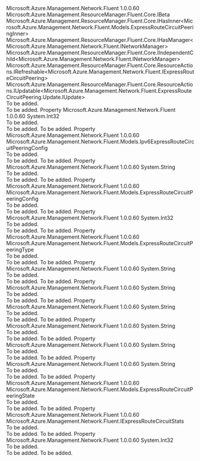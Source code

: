 <Type Name="IExpressRouteCircuitPeering" FullName="Microsoft.Azure.Management.Network.Fluent.IExpressRouteCircuitPeering">
  <TypeSignature Language="C#" Value="public interface IExpressRouteCircuitPeering : Microsoft.Azure.Management.ResourceManager.Fluent.Core.IBeta, Microsoft.Azure.Management.ResourceManager.Fluent.Core.IHasInner&lt;Microsoft.Azure.Management.Network.Fluent.Models.ExpressRouteCircuitPeeringInner&gt;, Microsoft.Azure.Management.ResourceManager.Fluent.Core.IHasManager&lt;Microsoft.Azure.Management.Network.Fluent.INetworkManager&gt;, Microsoft.Azure.Management.ResourceManager.Fluent.Core.IIndependentChild&lt;Microsoft.Azure.Management.Network.Fluent.INetworkManager&gt;, Microsoft.Azure.Management.ResourceManager.Fluent.Core.ResourceActions.IRefreshable&lt;Microsoft.Azure.Management.Network.Fluent.IExpressRouteCircuitPeering&gt;, Microsoft.Azure.Management.ResourceManager.Fluent.Core.ResourceActions.IUpdatable&lt;Microsoft.Azure.Management.Network.Fluent.ExpressRouteCircuitPeering.Update.IUpdate&gt;" />
  <TypeSignature Language="ILAsm" Value=".class public interface auto ansi abstract IExpressRouteCircuitPeering implements class Microsoft.Azure.Management.ResourceManager.Fluent.Core.IBeta, class Microsoft.Azure.Management.ResourceManager.Fluent.Core.IHasId, class Microsoft.Azure.Management.ResourceManager.Fluent.Core.IHasInner`1&lt;class Microsoft.Azure.Management.Network.Fluent.Models.ExpressRouteCircuitPeeringInner&gt;, class Microsoft.Azure.Management.ResourceManager.Fluent.Core.IHasManager`1&lt;class Microsoft.Azure.Management.Network.Fluent.INetworkManager&gt;, class Microsoft.Azure.Management.ResourceManager.Fluent.Core.IHasName, class Microsoft.Azure.Management.ResourceManager.Fluent.Core.IHasResourceGroup, class Microsoft.Azure.Management.ResourceManager.Fluent.Core.IIndependentChild`1&lt;class Microsoft.Azure.Management.Network.Fluent.INetworkManager&gt;, class Microsoft.Azure.Management.ResourceManager.Fluent.Core.ResourceActions.IRefreshable`1&lt;class Microsoft.Azure.Management.Network.Fluent.IExpressRouteCircuitPeering&gt;, class Microsoft.Azure.Management.ResourceManager.Fluent.Core.ResourceActions.IUpdatable`1&lt;class Microsoft.Azure.Management.Network.Fluent.ExpressRouteCircuitPeering.Update.IUpdate&gt;" />
  <TypeSignature Language="DocId" Value="T:Microsoft.Azure.Management.Network.Fluent.IExpressRouteCircuitPeering" />
  <TypeSignature Language="VB.NET" Value="Public Interface IExpressRouteCircuitPeering&#xA;Implements IBeta, IHasInner(Of ExpressRouteCircuitPeeringInner), IHasManager(Of INetworkManager), IIndependentChild(Of INetworkManager), IRefreshable(Of IExpressRouteCircuitPeering), IUpdatable(Of IUpdate)" />
  <TypeSignature Language="F#" Value="type IExpressRouteCircuitPeering = interface&#xA;    interface IBeta&#xA;    interface IIndependentChild&lt;INetworkManager&gt;&#xA;    interface IHasName&#xA;    interface IHasId&#xA;    interface IHasResourceGroup&#xA;    interface IHasManager&lt;INetworkManager&gt;&#xA;    interface IHasInner&lt;ExpressRouteCircuitPeeringInner&gt;&#xA;    interface IRefreshable&lt;IExpressRouteCircuitPeering&gt;&#xA;    interface IUpdatable&lt;IUpdate&gt;" />
  <AssemblyInfo>
    <AssemblyName>Microsoft.Azure.Management.Network.Fluent</AssemblyName>
    <AssemblyVersion>1.0.0.60</AssemblyVersion>
  </AssemblyInfo>
  <Interfaces>
    <Interface>
      <InterfaceName>Microsoft.Azure.Management.ResourceManager.Fluent.Core.IBeta</InterfaceName>
    </Interface>
    <Interface>
      <InterfaceName>Microsoft.Azure.Management.ResourceManager.Fluent.Core.IHasInner&lt;Microsoft.Azure.Management.Network.Fluent.Models.ExpressRouteCircuitPeeringInner&gt;</InterfaceName>
    </Interface>
    <Interface>
      <InterfaceName>Microsoft.Azure.Management.ResourceManager.Fluent.Core.IHasManager&lt;Microsoft.Azure.Management.Network.Fluent.INetworkManager&gt;</InterfaceName>
    </Interface>
    <Interface>
      <InterfaceName>Microsoft.Azure.Management.ResourceManager.Fluent.Core.IIndependentChild&lt;Microsoft.Azure.Management.Network.Fluent.INetworkManager&gt;</InterfaceName>
    </Interface>
    <Interface>
      <InterfaceName>Microsoft.Azure.Management.ResourceManager.Fluent.Core.ResourceActions.IRefreshable&lt;Microsoft.Azure.Management.Network.Fluent.IExpressRouteCircuitPeering&gt;</InterfaceName>
    </Interface>
    <Interface>
      <InterfaceName>Microsoft.Azure.Management.ResourceManager.Fluent.Core.ResourceActions.IUpdatable&lt;Microsoft.Azure.Management.Network.Fluent.ExpressRouteCircuitPeering.Update.IUpdate&gt;</InterfaceName>
    </Interface>
  </Interfaces>
  <Docs>
    <summary>To be added.</summary>
    <remarks>To be added.</remarks>
  </Docs>
  <Members>
    <Member MemberName="AzureAsn">
      <MemberSignature Language="C#" Value="public int AzureAsn { get; }" />
      <MemberSignature Language="ILAsm" Value=".property instance int32 AzureAsn" />
      <MemberSignature Language="DocId" Value="P:Microsoft.Azure.Management.Network.Fluent.IExpressRouteCircuitPeering.AzureAsn" />
      <MemberSignature Language="VB.NET" Value="Public ReadOnly Property AzureAsn As Integer" />
      <MemberSignature Language="F#" Value="member this.AzureAsn : int" Usage="Microsoft.Azure.Management.Network.Fluent.IExpressRouteCircuitPeering.AzureAsn" />
      <MemberType>Property</MemberType>
      <AssemblyInfo>
        <AssemblyName>Microsoft.Azure.Management.Network.Fluent</AssemblyName>
        <AssemblyVersion>1.0.0.60</AssemblyVersion>
      </AssemblyInfo>
      <ReturnValue>
        <ReturnType>System.Int32</ReturnType>
      </ReturnValue>
      <Docs>
        <summary>To be added.</summary>
        <value>To be added.</value>
        <remarks>To be added.</remarks>
      </Docs>
    </Member>
    <Member MemberName="IPv6PeeringConfig">
      <MemberSignature Language="C#" Value="public Microsoft.Azure.Management.Network.Fluent.Models.Ipv6ExpressRouteCircuitPeeringConfig IPv6PeeringConfig { get; }" />
      <MemberSignature Language="ILAsm" Value=".property instance class Microsoft.Azure.Management.Network.Fluent.Models.Ipv6ExpressRouteCircuitPeeringConfig IPv6PeeringConfig" />
      <MemberSignature Language="DocId" Value="P:Microsoft.Azure.Management.Network.Fluent.IExpressRouteCircuitPeering.IPv6PeeringConfig" />
      <MemberSignature Language="VB.NET" Value="Public ReadOnly Property IPv6PeeringConfig As Ipv6ExpressRouteCircuitPeeringConfig" />
      <MemberSignature Language="F#" Value="member this.IPv6PeeringConfig : Microsoft.Azure.Management.Network.Fluent.Models.Ipv6ExpressRouteCircuitPeeringConfig" Usage="Microsoft.Azure.Management.Network.Fluent.IExpressRouteCircuitPeering.IPv6PeeringConfig" />
      <MemberType>Property</MemberType>
      <AssemblyInfo>
        <AssemblyName>Microsoft.Azure.Management.Network.Fluent</AssemblyName>
        <AssemblyVersion>1.0.0.60</AssemblyVersion>
      </AssemblyInfo>
      <ReturnValue>
        <ReturnType>Microsoft.Azure.Management.Network.Fluent.Models.Ipv6ExpressRouteCircuitPeeringConfig</ReturnType>
      </ReturnValue>
      <Docs>
        <summary>To be added.</summary>
        <value>To be added.</value>
        <remarks>To be added.</remarks>
      </Docs>
    </Member>
    <Member MemberName="LastModifiedBy">
      <MemberSignature Language="C#" Value="public string LastModifiedBy { get; }" />
      <MemberSignature Language="ILAsm" Value=".property instance string LastModifiedBy" />
      <MemberSignature Language="DocId" Value="P:Microsoft.Azure.Management.Network.Fluent.IExpressRouteCircuitPeering.LastModifiedBy" />
      <MemberSignature Language="VB.NET" Value="Public ReadOnly Property LastModifiedBy As String" />
      <MemberSignature Language="F#" Value="member this.LastModifiedBy : string" Usage="Microsoft.Azure.Management.Network.Fluent.IExpressRouteCircuitPeering.LastModifiedBy" />
      <MemberType>Property</MemberType>
      <AssemblyInfo>
        <AssemblyName>Microsoft.Azure.Management.Network.Fluent</AssemblyName>
        <AssemblyVersion>1.0.0.60</AssemblyVersion>
      </AssemblyInfo>
      <ReturnValue>
        <ReturnType>System.String</ReturnType>
      </ReturnValue>
      <Docs>
        <summary>To be added.</summary>
        <value>To be added.</value>
        <remarks>To be added.</remarks>
      </Docs>
    </Member>
    <Member MemberName="MicrosoftPeeringConfig">
      <MemberSignature Language="C#" Value="public Microsoft.Azure.Management.Network.Fluent.Models.ExpressRouteCircuitPeeringConfig MicrosoftPeeringConfig { get; }" />
      <MemberSignature Language="ILAsm" Value=".property instance class Microsoft.Azure.Management.Network.Fluent.Models.ExpressRouteCircuitPeeringConfig MicrosoftPeeringConfig" />
      <MemberSignature Language="DocId" Value="P:Microsoft.Azure.Management.Network.Fluent.IExpressRouteCircuitPeering.MicrosoftPeeringConfig" />
      <MemberSignature Language="VB.NET" Value="Public ReadOnly Property MicrosoftPeeringConfig As ExpressRouteCircuitPeeringConfig" />
      <MemberSignature Language="F#" Value="member this.MicrosoftPeeringConfig : Microsoft.Azure.Management.Network.Fluent.Models.ExpressRouteCircuitPeeringConfig" Usage="Microsoft.Azure.Management.Network.Fluent.IExpressRouteCircuitPeering.MicrosoftPeeringConfig" />
      <MemberType>Property</MemberType>
      <AssemblyInfo>
        <AssemblyName>Microsoft.Azure.Management.Network.Fluent</AssemblyName>
        <AssemblyVersion>1.0.0.60</AssemblyVersion>
      </AssemblyInfo>
      <ReturnValue>
        <ReturnType>Microsoft.Azure.Management.Network.Fluent.Models.ExpressRouteCircuitPeeringConfig</ReturnType>
      </ReturnValue>
      <Docs>
        <summary>To be added.</summary>
        <value>To be added.</value>
        <remarks>To be added.</remarks>
      </Docs>
    </Member>
    <Member MemberName="PeerAsn">
      <MemberSignature Language="C#" Value="public int PeerAsn { get; }" />
      <MemberSignature Language="ILAsm" Value=".property instance int32 PeerAsn" />
      <MemberSignature Language="DocId" Value="P:Microsoft.Azure.Management.Network.Fluent.IExpressRouteCircuitPeering.PeerAsn" />
      <MemberSignature Language="VB.NET" Value="Public ReadOnly Property PeerAsn As Integer" />
      <MemberSignature Language="F#" Value="member this.PeerAsn : int" Usage="Microsoft.Azure.Management.Network.Fluent.IExpressRouteCircuitPeering.PeerAsn" />
      <MemberType>Property</MemberType>
      <AssemblyInfo>
        <AssemblyName>Microsoft.Azure.Management.Network.Fluent</AssemblyName>
        <AssemblyVersion>1.0.0.60</AssemblyVersion>
      </AssemblyInfo>
      <ReturnValue>
        <ReturnType>System.Int32</ReturnType>
      </ReturnValue>
      <Docs>
        <summary>To be added.</summary>
        <value>To be added.</value>
        <remarks>To be added.</remarks>
      </Docs>
    </Member>
    <Member MemberName="PeeringType">
      <MemberSignature Language="C#" Value="public Microsoft.Azure.Management.Network.Fluent.Models.ExpressRouteCircuitPeeringType PeeringType { get; }" />
      <MemberSignature Language="ILAsm" Value=".property instance class Microsoft.Azure.Management.Network.Fluent.Models.ExpressRouteCircuitPeeringType PeeringType" />
      <MemberSignature Language="DocId" Value="P:Microsoft.Azure.Management.Network.Fluent.IExpressRouteCircuitPeering.PeeringType" />
      <MemberSignature Language="VB.NET" Value="Public ReadOnly Property PeeringType As ExpressRouteCircuitPeeringType" />
      <MemberSignature Language="F#" Value="member this.PeeringType : Microsoft.Azure.Management.Network.Fluent.Models.ExpressRouteCircuitPeeringType" Usage="Microsoft.Azure.Management.Network.Fluent.IExpressRouteCircuitPeering.PeeringType" />
      <MemberType>Property</MemberType>
      <AssemblyInfo>
        <AssemblyName>Microsoft.Azure.Management.Network.Fluent</AssemblyName>
        <AssemblyVersion>1.0.0.60</AssemblyVersion>
      </AssemblyInfo>
      <ReturnValue>
        <ReturnType>Microsoft.Azure.Management.Network.Fluent.Models.ExpressRouteCircuitPeeringType</ReturnType>
      </ReturnValue>
      <Docs>
        <summary>To be added.</summary>
        <value>To be added.</value>
        <remarks>To be added.</remarks>
      </Docs>
    </Member>
    <Member MemberName="PrimaryAzurePort">
      <MemberSignature Language="C#" Value="public string PrimaryAzurePort { get; }" />
      <MemberSignature Language="ILAsm" Value=".property instance string PrimaryAzurePort" />
      <MemberSignature Language="DocId" Value="P:Microsoft.Azure.Management.Network.Fluent.IExpressRouteCircuitPeering.PrimaryAzurePort" />
      <MemberSignature Language="VB.NET" Value="Public ReadOnly Property PrimaryAzurePort As String" />
      <MemberSignature Language="F#" Value="member this.PrimaryAzurePort : string" Usage="Microsoft.Azure.Management.Network.Fluent.IExpressRouteCircuitPeering.PrimaryAzurePort" />
      <MemberType>Property</MemberType>
      <AssemblyInfo>
        <AssemblyName>Microsoft.Azure.Management.Network.Fluent</AssemblyName>
        <AssemblyVersion>1.0.0.60</AssemblyVersion>
      </AssemblyInfo>
      <ReturnValue>
        <ReturnType>System.String</ReturnType>
      </ReturnValue>
      <Docs>
        <summary>To be added.</summary>
        <value>To be added.</value>
        <remarks>To be added.</remarks>
      </Docs>
    </Member>
    <Member MemberName="PrimaryPeerAddressPrefix">
      <MemberSignature Language="C#" Value="public string PrimaryPeerAddressPrefix { get; }" />
      <MemberSignature Language="ILAsm" Value=".property instance string PrimaryPeerAddressPrefix" />
      <MemberSignature Language="DocId" Value="P:Microsoft.Azure.Management.Network.Fluent.IExpressRouteCircuitPeering.PrimaryPeerAddressPrefix" />
      <MemberSignature Language="VB.NET" Value="Public ReadOnly Property PrimaryPeerAddressPrefix As String" />
      <MemberSignature Language="F#" Value="member this.PrimaryPeerAddressPrefix : string" Usage="Microsoft.Azure.Management.Network.Fluent.IExpressRouteCircuitPeering.PrimaryPeerAddressPrefix" />
      <MemberType>Property</MemberType>
      <AssemblyInfo>
        <AssemblyName>Microsoft.Azure.Management.Network.Fluent</AssemblyName>
        <AssemblyVersion>1.0.0.60</AssemblyVersion>
      </AssemblyInfo>
      <ReturnValue>
        <ReturnType>System.String</ReturnType>
      </ReturnValue>
      <Docs>
        <summary>To be added.</summary>
        <value>To be added.</value>
        <remarks>To be added.</remarks>
      </Docs>
    </Member>
    <Member MemberName="ProvisioningState">
      <MemberSignature Language="C#" Value="public string ProvisioningState { get; }" />
      <MemberSignature Language="ILAsm" Value=".property instance string ProvisioningState" />
      <MemberSignature Language="DocId" Value="P:Microsoft.Azure.Management.Network.Fluent.IExpressRouteCircuitPeering.ProvisioningState" />
      <MemberSignature Language="VB.NET" Value="Public ReadOnly Property ProvisioningState As String" />
      <MemberSignature Language="F#" Value="member this.ProvisioningState : string" Usage="Microsoft.Azure.Management.Network.Fluent.IExpressRouteCircuitPeering.ProvisioningState" />
      <MemberType>Property</MemberType>
      <AssemblyInfo>
        <AssemblyName>Microsoft.Azure.Management.Network.Fluent</AssemblyName>
        <AssemblyVersion>1.0.0.60</AssemblyVersion>
      </AssemblyInfo>
      <ReturnValue>
        <ReturnType>System.String</ReturnType>
      </ReturnValue>
      <Docs>
        <summary>To be added.</summary>
        <value>To be added.</value>
        <remarks>To be added.</remarks>
      </Docs>
    </Member>
    <Member MemberName="SecondaryAzurePort">
      <MemberSignature Language="C#" Value="public string SecondaryAzurePort { get; }" />
      <MemberSignature Language="ILAsm" Value=".property instance string SecondaryAzurePort" />
      <MemberSignature Language="DocId" Value="P:Microsoft.Azure.Management.Network.Fluent.IExpressRouteCircuitPeering.SecondaryAzurePort" />
      <MemberSignature Language="VB.NET" Value="Public ReadOnly Property SecondaryAzurePort As String" />
      <MemberSignature Language="F#" Value="member this.SecondaryAzurePort : string" Usage="Microsoft.Azure.Management.Network.Fluent.IExpressRouteCircuitPeering.SecondaryAzurePort" />
      <MemberType>Property</MemberType>
      <AssemblyInfo>
        <AssemblyName>Microsoft.Azure.Management.Network.Fluent</AssemblyName>
        <AssemblyVersion>1.0.0.60</AssemblyVersion>
      </AssemblyInfo>
      <ReturnValue>
        <ReturnType>System.String</ReturnType>
      </ReturnValue>
      <Docs>
        <summary>To be added.</summary>
        <value>To be added.</value>
        <remarks>To be added.</remarks>
      </Docs>
    </Member>
    <Member MemberName="SecondaryPeerAddressPrefix">
      <MemberSignature Language="C#" Value="public string SecondaryPeerAddressPrefix { get; }" />
      <MemberSignature Language="ILAsm" Value=".property instance string SecondaryPeerAddressPrefix" />
      <MemberSignature Language="DocId" Value="P:Microsoft.Azure.Management.Network.Fluent.IExpressRouteCircuitPeering.SecondaryPeerAddressPrefix" />
      <MemberSignature Language="VB.NET" Value="Public ReadOnly Property SecondaryPeerAddressPrefix As String" />
      <MemberSignature Language="F#" Value="member this.SecondaryPeerAddressPrefix : string" Usage="Microsoft.Azure.Management.Network.Fluent.IExpressRouteCircuitPeering.SecondaryPeerAddressPrefix" />
      <MemberType>Property</MemberType>
      <AssemblyInfo>
        <AssemblyName>Microsoft.Azure.Management.Network.Fluent</AssemblyName>
        <AssemblyVersion>1.0.0.60</AssemblyVersion>
      </AssemblyInfo>
      <ReturnValue>
        <ReturnType>System.String</ReturnType>
      </ReturnValue>
      <Docs>
        <summary>To be added.</summary>
        <value>To be added.</value>
        <remarks>To be added.</remarks>
      </Docs>
    </Member>
    <Member MemberName="SharedKey">
      <MemberSignature Language="C#" Value="public string SharedKey { get; }" />
      <MemberSignature Language="ILAsm" Value=".property instance string SharedKey" />
      <MemberSignature Language="DocId" Value="P:Microsoft.Azure.Management.Network.Fluent.IExpressRouteCircuitPeering.SharedKey" />
      <MemberSignature Language="VB.NET" Value="Public ReadOnly Property SharedKey As String" />
      <MemberSignature Language="F#" Value="member this.SharedKey : string" Usage="Microsoft.Azure.Management.Network.Fluent.IExpressRouteCircuitPeering.SharedKey" />
      <MemberType>Property</MemberType>
      <AssemblyInfo>
        <AssemblyName>Microsoft.Azure.Management.Network.Fluent</AssemblyName>
        <AssemblyVersion>1.0.0.60</AssemblyVersion>
      </AssemblyInfo>
      <ReturnValue>
        <ReturnType>System.String</ReturnType>
      </ReturnValue>
      <Docs>
        <summary>To be added.</summary>
        <value>To be added.</value>
        <remarks>To be added.</remarks>
      </Docs>
    </Member>
    <Member MemberName="State">
      <MemberSignature Language="C#" Value="public Microsoft.Azure.Management.Network.Fluent.Models.ExpressRouteCircuitPeeringState State { get; }" />
      <MemberSignature Language="ILAsm" Value=".property instance class Microsoft.Azure.Management.Network.Fluent.Models.ExpressRouteCircuitPeeringState State" />
      <MemberSignature Language="DocId" Value="P:Microsoft.Azure.Management.Network.Fluent.IExpressRouteCircuitPeering.State" />
      <MemberSignature Language="VB.NET" Value="Public ReadOnly Property State As ExpressRouteCircuitPeeringState" />
      <MemberSignature Language="F#" Value="member this.State : Microsoft.Azure.Management.Network.Fluent.Models.ExpressRouteCircuitPeeringState" Usage="Microsoft.Azure.Management.Network.Fluent.IExpressRouteCircuitPeering.State" />
      <MemberType>Property</MemberType>
      <AssemblyInfo>
        <AssemblyName>Microsoft.Azure.Management.Network.Fluent</AssemblyName>
        <AssemblyVersion>1.0.0.60</AssemblyVersion>
      </AssemblyInfo>
      <ReturnValue>
        <ReturnType>Microsoft.Azure.Management.Network.Fluent.Models.ExpressRouteCircuitPeeringState</ReturnType>
      </ReturnValue>
      <Docs>
        <summary>To be added.</summary>
        <value>To be added.</value>
        <remarks>To be added.</remarks>
      </Docs>
    </Member>
    <Member MemberName="Stats">
      <MemberSignature Language="C#" Value="public Microsoft.Azure.Management.Network.Fluent.IExpressRouteCircuitStats Stats { get; }" />
      <MemberSignature Language="ILAsm" Value=".property instance class Microsoft.Azure.Management.Network.Fluent.IExpressRouteCircuitStats Stats" />
      <MemberSignature Language="DocId" Value="P:Microsoft.Azure.Management.Network.Fluent.IExpressRouteCircuitPeering.Stats" />
      <MemberSignature Language="VB.NET" Value="Public ReadOnly Property Stats As IExpressRouteCircuitStats" />
      <MemberSignature Language="F#" Value="member this.Stats : Microsoft.Azure.Management.Network.Fluent.IExpressRouteCircuitStats" Usage="Microsoft.Azure.Management.Network.Fluent.IExpressRouteCircuitPeering.Stats" />
      <MemberType>Property</MemberType>
      <AssemblyInfo>
        <AssemblyName>Microsoft.Azure.Management.Network.Fluent</AssemblyName>
        <AssemblyVersion>1.0.0.60</AssemblyVersion>
      </AssemblyInfo>
      <ReturnValue>
        <ReturnType>Microsoft.Azure.Management.Network.Fluent.IExpressRouteCircuitStats</ReturnType>
      </ReturnValue>
      <Docs>
        <summary>To be added.</summary>
        <value>To be added.</value>
        <remarks>To be added.</remarks>
      </Docs>
    </Member>
    <Member MemberName="VlanId">
      <MemberSignature Language="C#" Value="public int VlanId { get; }" />
      <MemberSignature Language="ILAsm" Value=".property instance int32 VlanId" />
      <MemberSignature Language="DocId" Value="P:Microsoft.Azure.Management.Network.Fluent.IExpressRouteCircuitPeering.VlanId" />
      <MemberSignature Language="VB.NET" Value="Public ReadOnly Property VlanId As Integer" />
      <MemberSignature Language="F#" Value="member this.VlanId : int" Usage="Microsoft.Azure.Management.Network.Fluent.IExpressRouteCircuitPeering.VlanId" />
      <MemberType>Property</MemberType>
      <AssemblyInfo>
        <AssemblyName>Microsoft.Azure.Management.Network.Fluent</AssemblyName>
        <AssemblyVersion>1.0.0.60</AssemblyVersion>
      </AssemblyInfo>
      <ReturnValue>
        <ReturnType>System.Int32</ReturnType>
      </ReturnValue>
      <Docs>
        <summary>To be added.</summary>
        <value>To be added.</value>
        <remarks>To be added.</remarks>
      </Docs>
    </Member>
  </Members>
</Type>